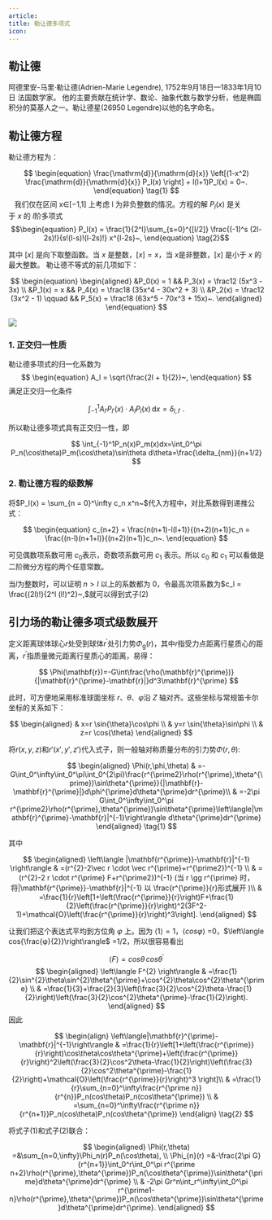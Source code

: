 ```yaml
---
article: 
title: 勒让德多项式
icon:
---
```

## 勒让德
阿德里安-马里·勒让德(Adrien-Marie Legendre),
1752年9月18日—1833年1月10日 法国数学家。
他的主要贡献在统计学、数论、抽象代数与数学分析，他是椭圆积分的莫基人之一。勒让德星(26950 Legendre)以他的名字命名。
## 勒让德方程

勒让德方程为：

$$
\begin{equation}
\frac{\mathrm{d}}{\mathrm{d}{x}} \left[(1-x^2) \frac{\mathrm{d}}{\mathrm{d}{x}} P_l(x) \right] + l(l+1)P_l(x) = 0~.
\end{equation}
\tag{1}
$$
 
 我们仅在区间 x∈[−1,1] 上考虑 l 为非负整数的情况。方程的解 $P_l(x)$ 是关于 $x$ 的 $l$阶多项式 
 
$$\begin{equation}
P_l(x) = \frac{1}{2^l}\sum_{s=0}^{[l/2]} \frac{(-1)^s (2l-2s)!}{s!(l-s)!(l-2s)!} x^{l-2s}~,
\end{equation}
\tag{2}$$

其中 $[x]$ 是向下取整函数。当 $x$ 是整数，$[x]=x$，当 $x$是非整数，$[x]$ 是小于 $x$ 的最大整数。
勒让德不等式的前几项如下：

$$
\begin{equation} \begin{aligned}
&P_0(x) = 1 && P_3(x) = \frac12 (5x^3 - 3x) \\
&P_1(x) = x && P_4(x) = \frac18 (35x^4 - 30x^2 + 3) \\
&P_2(x) = \frac12 (3x^2 - 1) \qquad && P_5(x) = \frac18 (63x^5 - 70x^3 + 15x)~.
\end{aligned} \end{equation}
$$

![](https://wuli.wiki/online/f8158805e1817880.svg) 

### 1. 正交归一性质

勒让德多项式的归一化系数为
$$
\begin{equation}
A_l = \sqrt{\frac{2l + 1}{2}}~,
\end{equation}
$$
满足正交归一化条件

$$
\begin{equation}
\int_{-1}^1 A_{l'} P_{l'}(x) \cdot A_l P_l(x) \,\mathrm{d}{x} = \delta_{l,l'}~.
\end{equation}
$$

所以勒让德多项式具有正交归一性，即

$$
\int_{-1}^1P_n(x)P_m(x)dx=\int_0^\pi P_n(\cos\theta)P_m(\cos\theta)\sin\theta d\theta=\frac{\delta_{nm}}{n+1/2}
$$

### 2. 勒让德方程的级数解

将$P_l(x) = \sum_{n = 0}^\infty c_n x^n~$代入方程中，对比系数得到递推公式：

$$
\begin{equation}
c_{n+2} = \frac{n(n+1)-l(l+1)}{(n+2)(n+1)}c_n = \frac{(n-l)(n+1+l)}{(n+2)(n+1)}c_n~.
\end{equation}
$$


可见偶数项系数可用 $c_0$表示，奇数项系数可用 $c_1$ 表示。所以 $c_0$ 和 $c_1$ 可以看做是二阶微分方程的两个任意常数。

当$l$为整数时，可以证明 $n>l$ 以上的系数都为 $0$，令最高次项系数为$c_l = \frac{(2l)!}{2^l (l!)^2}~,$就可以得到式子(2)
## 引力场的勒让德多项式级数展开

定义距离球体球心$r$处受到球体$r^{'}$处引力势$\Phi_\mathrm{g}(r)$，其中$r$指受力点距离行星质心的距离，$r^{'}$指质量微元距离行星质心的距离，易得：

$$
\Phi(\mathbf{r})=-G\int\frac{\rho(\mathbf{r}^{\prime})}{|\mathbf{r}^{\prime}-\mathbf{r}|}d^3\mathbf{r}^{\prime}
$$
 
 此时，可方便地采用标准球面坐标 $r$、$θ$、$φ$沿 $Z$ 轴对齐。这些坐标与常规笛卡尔坐标的关系如下：
 
$$
\begin{aligned}
& x=r \sin{\theta}\cos\phi \\
& y=r \sin{\theta}\sin\phi \\
& z=r \cos{\theta}
\end{aligned}
$$

将$r(x,y,z)$和$r'(x',y',z')$代入式子，则一般轴对称质量分布的引力势$\Phi(r,\theta)$:

$$
\begin{aligned}
\Phi(r,\phi,\theta)
& =-G\int_0^\infty\int_0^\pi\int_0^{2\pi}\frac{r^{\prime2}\rho(r^{\prime},\theta^{\prime})\sin\theta^{\prime}}{|\mathbf{r}-\mathbf{r}^{\prime}|}d\phi^{\prime}d\theta^{\prime}dr^{\prime}\\
& =-2\pi G\int_0^\infty\int_0^\pi r^{\prime2}\rho(r^{\prime},\theta^{\prime})\sin\theta^{\prime}\left\langle|\mathbf{r}^{\prime}-\mathbf{r}|^{-1}\right\rangle
d\theta^{\prime}dr^{\prime}
\end{aligned}
\tag{1}
$$

其中

$$
\begin{aligned}
\left\langle |\mathbf{r^{\prime}}-\mathbf{r}|^{-1} \right\rangle
& =(r^{2}-2\vec r \cdot \vec r^{\prime}+r^{\prime2})^{-1} \\
& =(r^{2}-2 r \cdot r^{\prime} F+r^{\prime2})^{-1} (当 r \gg r^{\prime} 时，将|\mathbf{r^{\prime}}-\mathbf{r}|^{-1} 以 \frac{r^{\prime}}{r}形式展开 )\\
& =\frac{1}{r}\left[1+\left(\frac{r^{\prime}}{r}\right)F+\frac{1}{2}\left(\frac{r^{\prime}}{r}\right)^2(3F^2-1)+\mathcal{O}\left(\frac{r^{\prime}}{r}\right)^3\right].
\end{aligned}
$$

让我们把这个表达式平均到方位角 $φ$ 上。因为 $\left\langle1\right\rangle  =1$，$\left\langle cos{φ} \right\rangle$ =0，$\left\langle cos{\frac{φ}{2}}\right\rangle$ =1/2，所以很容易看出

$$
\left\langle F \right\rangle = cos{\theta} \, cos{\theta^{\prime}}
$$
$$
\begin{aligned}
\left\langle F^{2} \right\rangle & =\frac{1}{2}\sin^{2}\theta\sin^{2}\theta^{\prime}+\cos^{2}\theta\cos^{2}\theta^{\prime} \\
 & =\frac{1}{3}+\frac{2}{3}\left(\frac{3}{2}\cos^{2}\theta-\frac{1}{2}\right)\left(\frac{3}{2}\cos^{2}\theta^{\prime}-\frac{1}{2}\right).
\end{aligned}
$$
因此

$$
\begin{align}
\left\langle|\mathbf{r}^{\prime}-\mathbf{r}|^{-1}\right\rangle & =\frac{1}{r}\left[1+\left(\frac{r^{\prime}}{r}\right)\cos\theta\cos\theta^{\prime}+\left(\frac{r^{\prime}}{r}\right)^2\left(\frac{3}{2}\cos^2\theta-\frac{1}{2}\right)\left(\frac{3}{2}\cos^2\theta^{\prime}-\frac{1}{2}\right)+\mathcal{O}\left(\frac{r^{\prime}}{r}\right)^3 \right]\\
 & =\frac{1}{r}\sum_{n=0}^\infty\frac{r^{\prime n}}{r^{n}}P_n(cos\theta)P_n(cos\theta^{\prime}) \\
 & =\sum_{n=0}^\infty\frac{r^{\prime n}}{r^{n+1}}P_n(cos\theta)P_n(cos\theta^{\prime})
\end{align}
\tag{2}
$$

将式子(1)和式子(2)联合：

$$
\begin{aligned}
\Phi(r,\theta) =&\sum_{n=0,\infty}\Phi_n(r)P_n(\cos\theta), \\
\Phi_{n}(r) =&-\frac{2\pi G}{r^{n+1}}\int_0^r\int_0^\pi r^{\prime n+2}\rho(r^{\prime},\theta^{\prime})P_n(\cos\theta^{\prime})\sin\theta^{\prime}d\theta^{\prime}dr^{\prime} \\
 & -2\pi Gr^n\int_r^\infty\int_0^\pi r^{\prime1-n}\rho(r^{\prime},\theta^{\prime})P_n(\cos\theta^{\prime})\sin\theta^{\prime}d\theta^{\prime}dr^{\prime}.
\end{aligned}
$$
